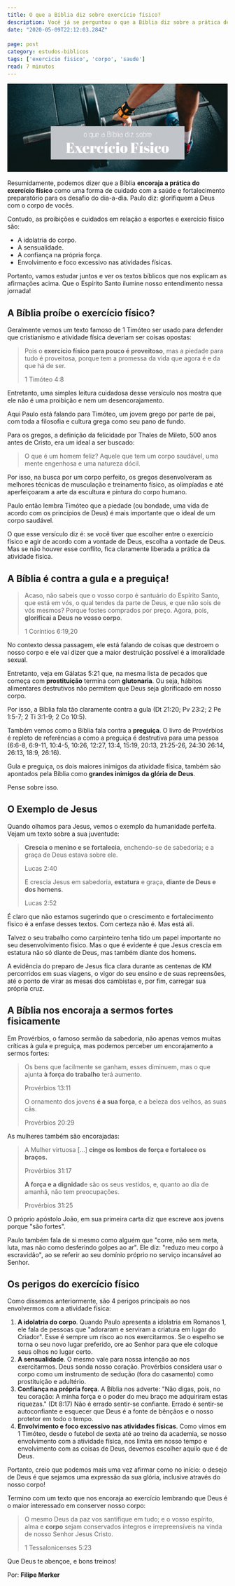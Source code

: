 ```yaml
---
title: O que a Bíblia diz sobre exercício físico?
description: Você já se perguntou o que a Bíblia diz sobre a prática de esportes e de exercício físico? Descubra aqui.
date: "2020-05-09T22:12:03.284Z"

page: post
category: estudos-biblicos
tags: ['exercicio fisico', 'corpo', 'saude']
read: 7 minutos
---
```


![Homem segurando uma barra olímpica de crossfit](./o-que-a-biblia-diz-sobre-exerc.jpg)

Resumidamente, podemos dizer que a Bíblia **encoraja a prática do exercício físico** como uma forma de cuidado com a saúde e fortalecimento preparatório para os desafio do dia-a-dia. Paulo diz: glorifiquem a Deus com o corpo de vocês.

Contudo, as proibições e cuidados em relação a esportes e exercício físico são: 

- A idolatria do corpo.
- A sensualidade.
- A confiança na própria força.
- Envolvimento e foco excessivo nas atividades físicas.

Portanto, vamos estudar juntos e ver os textos bíblicos que nos explicam as afirmações acima. Que o Espírito Santo ilumine nosso entendimento nessa jornada!

## A Bíblia proíbe o exercício físico?

Geralmente vemos um texto famoso de 1 Timóteo ser usado para defender que cristianismo e atividade física deveriam ser coisas opostas:

> Pois o **exercício físico para pouco é proveitoso**, mas a piedade para tudo é proveitosa, porque tem a promessa da vida que agora é e da que há de ser.
>
> 1 Timóteo 4:8

Entretanto, uma simples leitura cuidadosa desse versículo nos mostra que ele não é uma proibição e nem um desencorajamento.

Aqui Paulo está falando para Timóteo, um jovem grego por parte de pai, com toda a filosofia e cultura grega como seu pano de fundo.

Para os gregos, a definição da felicidade por Thales de Mileto, 500 anos antes de Cristo, era um ideal a ser buscado:

> O que é um homem feliz? Aquele que tem um corpo saudável, uma mente engenhosa e uma natureza dócil.

Por isso, na busca por um corpo perfeito, os gregos desenvolveram as melhores técnicas de musculação e treinamento físico, as olimpíadas e até aperfeiçoaram a arte da escultura e pintura do corpo humano.

Paulo então lembra Timóteo que a piedade (ou bondade, uma vida de acordo com os princípios de Deus) é mais importante que o ideal de um corpo saudável.

O que esse versículo diz é: se você tiver que escolher entre o exercício físico e agir de acordo com a vontade de Deus, escolha a vontade de Deus. Mas se não houver esse conflito, fica claramente liberada a prática da atividade física.

## A Bíblia é contra a gula e a preguiça!

> Acaso, não sabeis que o vosso corpo é santuário do Espírito Santo, que está em vós, o qual tendes da parte de Deus, e que não sois de vós mesmos?
> Porque fostes comprados por preço. Agora, pois, **glorificai a Deus no vosso corpo**.
>
> 1 Coríntios 6:19,20

No contexto dessa passagem, ele está falando de coisas que destroem o nosso corpo e ele vai dizer que a maior destruição possível é a imoralidade sexual.

Entretanto, veja em Gálatas 5:21 que, na mesma lista de pecados que começa com **prostituição** termina com **glutonaria**. Ou seja, hábitos alimentares destrutivos não permitem que Deus seja glorificado em nosso corpo.

Por isso, a Bíblia fala tão claramente contra a gula (Dt 21:20; Pv 23:2; 2 Pe 1:5-7; 2 Ti 3:1-9; 2 Co 10:5).

Também vemos como a Bíblia fala contra a **preguiça**. O livro de Provérbios é repleto de referências a como a preguiça é destrutiva para uma pessoa (6:6-8, 6:9-11, 10:4-5, 10:26, 12:27, 13:4, 15:19, 20:13, 21:25-26, 24:30 26:14, 26:13, 18:9, 26:16).

Gula e preguiça, os dois maiores inimigos da atividade física, também são apontados pela Bíblia como **grandes inimigos da glória de Deus**.

Pense sobre isso.

## O Exemplo de Jesus

Quando olhamos para Jesus, vemos o exemplo da humanidade perfeita. Vejam um texto sobre a sua juventude:

> **Crescia o menino e se fortalecia**, enchendo-se de sabedoria; e a graça de Deus estava sobre ele.
>
> Lucas 2:40
>
> E crescia Jesus em sabedoria, **estatura** e graça, **diante de Deus e dos homens**.
>
> Lucas 2:52

É claro que não estamos sugerindo que o crescimento e fortalecimento físico é a enfase desses textos. Com certeza não é. Mas está ali.

Talvez o seu trabalho como carpinteiro tenha tido um papel importante no seu desenvolvimento físico. Mas o que é evidente é que Jesus crescia em estatura não só diante de Deus, mas também diante dos homens.

A evidência do preparo de Jesus fica clara durante as centenas de KM percorridos em suas viagens, o vigor do seu ensino e de suas repreensões, até o ponto de virar as mesas dos cambistas e, por fim, carregar sua própria cruz.

## A Bíblia nos encoraja a sermos fortes fisicamente

Em Provérbios, o famoso sermão da sabedoria, não apenas vemos muitas críticas à gula e preguiça, mas podemos perceber um encorajamento a sermos fortes:

> Os bens que facilmente se ganham, esses diminuem, mas o que ajunta **à força do trabalho** terá aumento.
>
> Provérbios 13:11
>
> O ornamento dos jovens **é a sua força**, e a beleza dos velhos, as suas cãs.
>
> Provérbios 20:29

As mulheres também são encorajadas:

> A Mulher virtuosa [...] **cinge os lombos de força e fortalece os braços.**
>
> Provérbios 31:17
>
> **A força e a dignidad**e são os seus vestidos, e, quanto ao dia de amanhã, não tem preocupações.
>
> Provérbios 31:25

O próprio apóstolo João, em sua primeira carta diz que escreve aos jovens porque "são fortes".

Paulo também fala de si mesmo como alguém que "corre, não sem meta, luta, mas não como desferindo golpes ao ar". Ele diz: "reduzo meu corpo à escravidão", ao se referir ao seu domínio próprio no serviço incansável ao Senhor.

## Os perigos do exercício físico

Como dissemos anteriormente, são 4 perigos princípais ao nos envolvermos com a atividade física:

1. **A idolatria do corpo**. Quando Paulo apresenta a idolatria em Romanos 1, ele fala de pessoas que "adoraram e serviram a criatura em lugar do Criador". Esse é sempre um risco ao nos exercitarmos. Se o espelho se torna o seu novo lugar preferido, ore ao Senhor para que ele coloque seus olhos no lugar certo.
2. **A sensualidade**. O mesmo vale para nossa intenção ao nos exercitarmos. Deus sonda nosso coração. Provérbios considera usar o corpo como um instrumento de sedução (fora do casamento) como prostituição e adultério.
3. **Confiança na própria força**. A Bíblia nos adverte: "Não digas, pois, no teu coração: A minha força e o poder do meu braço me adquiriram estas riquezas." (Dt 8:17) Não é errado sentir-se confiante. Errado é sentir-se autoconfiante e esquecer que Deus é a fonte de bênçãos e o nosso protetor em todo o tempo.
4. **Envolvimento e foco excessivo nas atividades físicas**. Como vimos em 1 Timóteo, desde o futebol de sexta até ao treino da academia, se nosso envolvimento com a atividade física, nos limita em nosso tempo e envolvimento com as coisas de Deus, devemos escolher aquilo que é de Deus.

Portanto, creio que podemos mais uma vez afirmar como no início: o desejo de Deus é que sejamos uma expressão da sua glória, inclusive através do nosso corpo!

Termino com um texto que nos encoraja ao exercício lembrando que Deus é o maior interessado em conserver nosso corpo:

> O mesmo Deus da paz vos santifique em tudo; e o vosso espírito, alma e **corpo** sejam conservados íntegros e irrepreensíveis na vinda de nosso Senhor Jesus Cristo.
>
> 1 Tessalonicenses 5:23

Que Deus te abençoe, e bons treinos!

Por: **Filipe Merker**